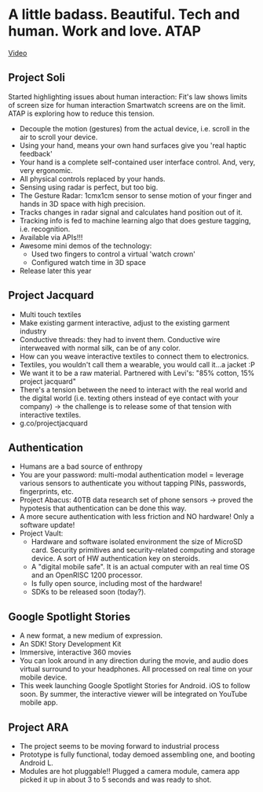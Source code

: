 # A little badass. Beautiful. Tech and human. Work and love. ATAP

[Video](https://www.youtube.com/watch?v=mpbWQbkl8_g)

## Project Soli

Started highlighting issues about human interaction: Fit's law shows limits of screen size for human interaction
Smartwatch screens are on the limit. ATAP is exploring how to reduce this tension.

 - Decouple the motion (gestures) from the actual device, i.e. scroll in the air to scroll your device.
 - Using your hand, means your own hand surfaces give you 'real haptic feedback'
 - Your hand is a complete self-contained user interface control. And, very, very ergonomic.
 - All physical controls replaced by your hands.
 - Sensing using radar is perfect, but too big.
 - The Gesture Radar: 1cmx1cm sensor to sense motion of your finger and hands in 3D space with high precision.
 - Tracks changes in radar signal and calculates hand position out of it.
 - Tracking info is fed to machine learning algo that does gesture tagging, i.e. recognition.
 - Available via APIs!!!
 - Awesome mini demos of the technology: 
   - Used two fingers to control a virtual 'watch crown'
   - Configured watch time in 3D space
 - Release later this year

## Project Jacquard
 - Multi touch textiles
 - Make existing garment interactive, adjust to the existing garment industry
 - Conductive threads: they had to invent them. Conductive wire interweaved with normal silk, can be of any color.
 - How can you weave interactive textiles to connect them to electronics.
 - Textiles, you wouldn't call them a wearable, you would call it...a jacket :P
 - We want it to be a raw material. Partnered with Levi's: "85% cotton, 15% project jacquard"
 - There's a tension between the need to interact with the real world and the digital world (i.e. texting others instead of eye contact with your company) -> the challenge is to release some of that tension with interactive textiles.
 - g.co/projectjacquard

## Authentication
 - Humans are a bad source of enthropy
 - You are your password: multi-modal authentication model = leverage various sensors to authenticate you without tapping PINs, passwords, fingerprints, etc.
 - Project Abacus: 40TB data research set of phone sensors -> proved the hypotesis that authentication can be done this way.
 - A more secure authentication with less friction and NO hardware! Only a software update!
 - Project Vault:
   - Hardware and software isolated environment the size of MicroSD card. Security primitives and security-related computing and storage device. A sort of HW authentication key on steroids. 
   - A "digital mobile safe". It is an actual computer with an real time OS and an OpenRISC 1200 processor.
   - Is fully open source, including most of the hardware!
   - SDKs to be released soon (today?).

## Google Spotlight Stories
  - A new format, a new medium of expression.
  - An SDK! Story Development Kit
  - Immersive, interactive 360 movies
  - You can look around in any direction during the movie, and audio does virtual surround to your headphones. All processed on real time on your mobile device.
  - This week launching Google Spotlight Stories for Android. iOS to follow soon. By summer, the interactive viewer will be integrated on YouTube mobile app.

## Project ARA
 - The project seems to be moving forward to industrial process
 - Prototype is fully functional, today demoed assembling one, and booting Android L.
 - Modules are hot pluggable!! Plugged a camera module, camera app picked it up in about 3 to 5 seconds and was ready to shot.